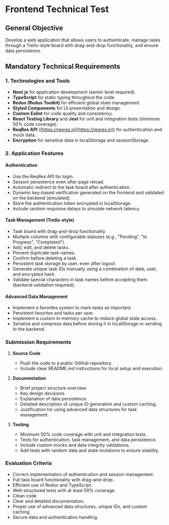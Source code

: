 # Frontend Technical Test

## General Objective

Develop a web application that allows users to authenticate, manage tasks through a Trello-style board with drag-and-drop functionality, and ensure data persistence.

## **Mandatory Technical Requirements**

### 1. Technologies and Tools

* **Next.js** for application development (senior level required).
* **TypeScript** for static typing throughout the code.
* **Redux (Redux Toolkit)** for efficient global state management.
* **Styled Components** for UI presentation and design.
* **Custom Eslint** for code quality and consistency.
* **React Testing Library** and **Jest** for unit and integration tests (minimum 50% code coverage).
* **ReqRes API** ([https://reqres.in](https://reqres.in)) for authentication and mock data.
* **Encryption** for sensitive data in localStorage and sessionStorage.

### 2. Application Features

#### **Authentication**

* Use the ReqRes API for login.
* Session persistence even after page reload.
* Automatic redirect to the task board after authentication.
* Dynamic key-based verification generated on the frontend and validated on the backend (simulated).
* Store the authentication token encrypted in localStorage.
* Include random response delays to simulate network latency.

#### **Task Management (Trello-style)**

* Task board with drag-and-drop functionality.
* Multiple columns with configurable statuses (e.g., "Pending", "In Progress", "Completed").
* Add, edit, and delete tasks.
* Prevent duplicate task names.
* Confirm before deleting a task.
* Persistent task storage by user, even after logout.
* Generate unique task IDs manually using a combination of date, user, and encrypted hash.
* Validate special characters in task names before accepting them (backend validation required).

#### **Advanced Data Management**

* Implement a favorites system to mark tasks as important.
* Persistent favorites and tasks per user.
* Implement a custom in-memory cache to reduce global state access.
* Serialize and compress data before storing it in localStorage or sending to the backend.

### **Submission Requirements**

1. **Source Code**

   * Push the code to a public GitHub repository.
   * Include clear README.md instructions for local setup and execution.

2. **Documentation**

   * Brief project structure overview.
   * Key design decisions.
   * Explanation of data persistence.
   * Detailed description of unique ID generation and custom caching.
   * Justification for using advanced data structures for task management.

3. **Testing**

   * Minimum 50% code coverage with unit and integration tests.
   * Tests for authentication, task management, and data persistence.
   * Include custom mocks and data integrity validations.
   * Add tests with random data and state mutations to ensure stability.

### **Evaluation Criteria**

* Correct implementation of authentication and session management.
* Full task board functionality with drag-and-drop.
* Efficient use of Redux and TypeScript.
* Well-structured tests with at least 50% coverage.
* Clean code
* Clear and detailed documentation.
* Proper use of advanced data structures, unique IDs, and custom caching.
* Secure data and authentication handling.
